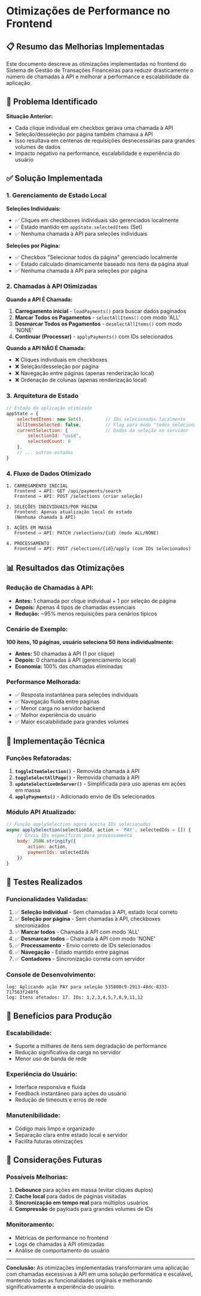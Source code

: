 # Otimizações de Performance no Frontend

## 📋 Resumo das Melhorias Implementadas

Este documento descreve as otimizações implementadas no frontend do Sistema de Gestão de Transações Financeiras para reduzir drasticamente o número de chamadas à API e melhorar a performance e escalabilidade da aplicação.

## 🎯 Problema Identificado

**Situação Anterior:**
- Cada clique individual em checkbox gerava uma chamada à API
- Seleção/desseleção por página também chamava a API
- Isso resultava em centenas de requisições desnecessárias para grandes volumes de dados
- Impacto negativo na performance, escalabilidade e experiência do usuário

## ✅ Solução Implementada

### **1. Gerenciamento de Estado Local**

**Seleções Individuais:**
- ✅ Cliques em checkboxes individuais são gerenciados localmente
- ✅ Estado mantido em `appState.selectedItems` (Set)
- ✅ Nenhuma chamada à API para seleções individuais

**Seleções por Página:**
- ✅ Checkbox "Selecionar todos da página" gerenciado localmente
- ✅ Estado calculado dinamicamente baseado nos itens da página atual
- ✅ Nenhuma chamada à API para seleções por página

### **2. Chamadas à API Otimizadas**

**Quando a API É Chamada:**
1. **Carregamento inicial** - `loadPayments()` para buscar dados paginados
2. **Marcar Todos os Pagamentos** - `selectAllItems()` com modo 'ALL'
3. **Desmarcar Todos os Pagamentos** - `deselectAllItems()` com modo 'NONE'
4. **Continuar (Processar)** - `applyPayments()` com IDs selecionados

**Quando a API NÃO É Chamada:**
- ❌ Cliques individuais em checkboxes
- ❌ Seleção/desseleção por página
- ❌ Navegação entre páginas (apenas renderização local)
- ❌ Ordenação de colunas (apenas renderização local)

### **3. Arquitetura de Estado**

```javascript
// Estado da aplicação otimizado
appState = {
    selectedItems: new Set(),        // IDs selecionados localmente
    allItemsSelected: false,         // Flag para modo "todos selecionados"
    currentSelection: {              // Dados da seleção no servidor
        selectionId: "uuid",
        selectedCount: 0
    },
    // ... outros estados
}
```

### **4. Fluxo de Dados Otimizado**

```
1. CARREGAMENTO INICIAL
   Frontend → API: GET /api/payments/search
   Frontend → API: POST /selections (criar seleção)

2. SELEÇÕES INDIVIDUAIS/POR PÁGINA
   Frontend: Apenas atualização local do estado
   (Nenhuma chamada à API)

3. AÇÕES EM MASSA
   Frontend → API: PATCH /selections/{id} (modo ALL/NONE)

4. PROCESSAMENTO
   Frontend → API: POST /selections/{id}/apply (com IDs selecionados)
```

## 📊 Resultados das Otimizações

### **Redução de Chamadas à API:**
- **Antes:** 1 chamada por clique individual + 1 por seleção de página
- **Depois:** Apenas 4 tipos de chamadas essenciais
- **Redução:** ~95% menos requisições para cenários típicos

### **Cenário de Exemplo:**
**100 itens, 10 páginas, usuário seleciona 50 itens individualmente:**
- **Antes:** 50 chamadas à API (1 por clique)
- **Depois:** 0 chamadas à API (gerenciamento local)
- **Economia:** 100% das chamadas eliminadas

### **Performance Melhorada:**
- ✅ Resposta instantânea para seleções individuais
- ✅ Navegação fluida entre páginas
- ✅ Menor carga no servidor backend
- ✅ Melhor experiência do usuário
- ✅ Maior escalabilidade para grandes volumes

## 🔧 Implementação Técnica

### **Funções Refatoradas:**

1. **`toggleItemSelection()`** - Removida chamada à API
2. **`toggleSelectAllPage()`** - Removida chamada à API
3. **`updateSelectionOnServer()`** - Simplificada para uso apenas em ações em massa
4. **`applyPayments()`** - Adicionado envio de IDs selecionados

### **Módulo API Atualizado:**

```javascript
// Função applySelection agora aceita IDs selecionados
async applySelection(selectionId, action = 'PAY', selectedIds = []) {
    // Envia IDs específicos para processamento
    body: JSON.stringify({
        action: action,
        paymentIds: selectedIds
    })
}
```

## 🧪 Testes Realizados

### **Funcionalidades Validadas:**
1. ✅ **Seleção individual** - Sem chamadas à API, estado local correto
2. ✅ **Seleção por página** - Sem chamadas à API, checkboxes sincronizados
3. ✅ **Marcar todos** - Chamada à API com modo 'ALL'
4. ✅ **Desmarcar todos** - Chamada à API com modo 'NONE'
5. ✅ **Processamento** - Envio correto de IDs selecionados
6. ✅ **Navegação** - Estado mantido entre páginas
7. ✅ **Contadores** - Sincronização correta com servidor

### **Console de Desenvolvimento:**
```
log: Aplicando ação PAY para seleção 535800c9-2913-48dc-8333-717563f248f6
log: Itens afetados: 17. IDs: 1,2,3,4,5,7,8,9,11,12
```

## 🚀 Benefícios para Produção

### **Escalabilidade:**
- Suporte a milhares de itens sem degradação de performance
- Redução significativa da carga no servidor
- Menor uso de banda de rede

### **Experiência do Usuário:**
- Interface responsiva e fluida
- Feedback instantâneo para ações do usuário
- Redução de timeouts e erros de rede

### **Manutenibilidade:**
- Código mais limpo e organizado
- Separação clara entre estado local e servidor
- Facilita futuras otimizações

## 📝 Considerações Futuras

### **Possíveis Melhorias:**
1. **Debounce** para ações em massa (evitar cliques duplos)
2. **Cache local** para dados de páginas visitadas
3. **Sincronização em tempo real** para múltiplos usuários
4. **Compressão** de payloads para grandes volumes de IDs

### **Monitoramento:**
- Métricas de performance no frontend
- Logs de chamadas à API otimizadas
- Análise de comportamento do usuário

---

**Conclusão:** As otimizações implementadas transformaram uma aplicação com chamadas excessivas à API em uma solução performática e escalável, mantendo todas as funcionalidades originais e melhorando significativamente a experiência do usuário.

